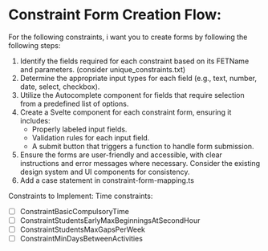 # Constraint Form Creation Flow:
For the following constraints, i want you to create forms by following the following steps:
1. Identify the fields required for each constraint based on its FETName and parameters. (consider unique_constraints.txt)
2. Determine the appropriate input types for each field (e.g., text, number, date, select, checkbox).
3. Utilize the Autocomplete component for fields that require selection from a predefined list of options.
4. Create a Svelte component for each constraint form, ensuring it includes:
    - Properly labeled input fields.
    - Validation rules for each input field.
    - A submit button that triggers a function to handle form submission.
5. Ensure the forms are user-friendly and accessible, with clear instructions and error messages where necessary. Consider the
    existing design system and UI components for consistency.
6. Add a case statement in constraint-form-mapping.ts


Constraints to Implement:
Time constraints:
- [ ] ConstraintBasicCompulsoryTime
- [ ] ConstraintStudentsEarlyMaxBeginningsAtSecondHour
- [ ] ConstraintStudentsMaxGapsPerWeek
- [ ] ConstraintMinDaysBetweenActivities